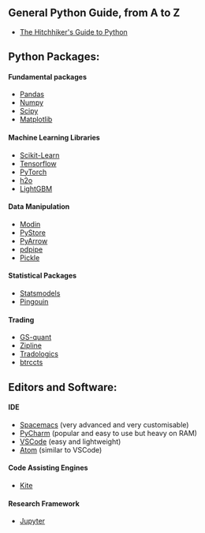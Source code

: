 ## General Python Guide, from A to Z

- [The Hitchhiker's Guide to Python](https://docs.python-guide.org)


## Python Packages:

#### Fundamental packages

- [Pandas](https://pandas.pydata.org)
- [Numpy](https://numpy.org)
- [Scipy](https://scipy.org)
- [Matplotlib](https://matplotlib.org)

#### Machine Learning Libraries

- [Scikit-Learn](https://scikit-learn.org/stable/)
- [Tensorflow](https://www.tensorflow.org)
- [PyTorch](https://pytorch.org)
- [h2o](https://www.h2o.ai)
- [LightGBM](https://lightgbm.readthedocs.io/en/latest/)

#### Data Manipulation

- [Modin](https://modin.readthedocs.io/en/latest/)
- [PyStore](https://github.com/ranaroussi/pystore)
- [PyArrow](https://arrow.apache.org)
- [pdpipe](https://pdpipe.github.io/pdpipe/)
- [Pickle](https://docs.python.org/3/library/pickle.html)


#### Statistical Packages

- [Statsmodels](https://www.statsmodels.org/stable/index.html)
- [Pingouin](https://pingouin-stats.org)


#### Trading

- [GS-quant](https://developer.gs.com/discover/gs-quant/)
- [Zipline](https://www.zipline.io)
- [Tradologics](https://tradologics.com)
- [btrccts](https://github.com/btrccts/btrccts)


## Editors and Software:

#### IDE

- [Spacemacs](https://develop.spacemacs.org) (very advanced and very customisable)
- [PyCharm](https://www.jetbrains.com/pycharm/) (popular and easy to use but heavy on RAM)
- [VSCode](https://code.visualstudio.com) (easy and lightweight)
- [Atom](https://atom.io) (similar to VSCode)

#### Code Assisting Engines

- [Kite](https://www.kite.com)

#### Research Framework

- [Jupyter](https://jupyter.org)
